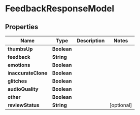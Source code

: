 

# FeedbackResponseModel


## Properties

| Name | Type | Description | Notes |
|------------ | ------------- | ------------- | -------------|
|**thumbsUp** | **Boolean** |  |  |
|**feedback** | **String** |  |  |
|**emotions** | **Boolean** |  |  |
|**inaccurateClone** | **Boolean** |  |  |
|**glitches** | **Boolean** |  |  |
|**audioQuality** | **Boolean** |  |  |
|**other** | **Boolean** |  |  |
|**reviewStatus** | **String** |  |  [optional] |



